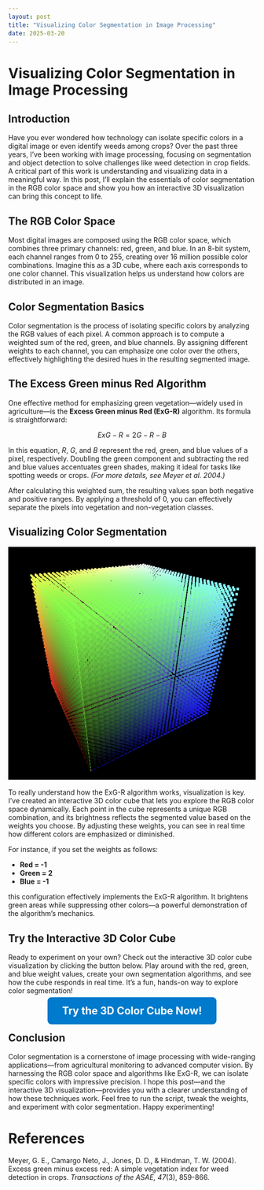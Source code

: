 ```yaml
---
layout: post
title: "Visualizing Color Segmentation in Image Processing"
date: 2025-03-20
---
```


# Visualizing Color Segmentation in Image Processing

## Introduction

Have you ever wondered how technology can isolate specific colors in a digital image or even identify weeds among crops? Over the past three years, I’ve been working with image processing, focusing on segmentation and object detection to solve challenges like weed detection in crop fields. A critical part of this work is understanding and visualizing data in a meaningful way. In this post, I’ll explain the essentials of color segmentation in the RGB color space and show you how an interactive 3D visualization can bring this concept to life.

## The RGB Color Space

Most digital images are composed using the RGB color space, which combines three primary channels: red, green, and blue. In an 8-bit system, each channel ranges from 0 to 255, creating over 16 million possible color combinations. Imagine this as a 3D cube, where each axis corresponds to one color channel. This visualization helps us understand how colors are distributed in an image.

## Color Segmentation Basics

Color segmentation is the process of isolating specific colors by analyzing the RGB values of each pixel. A common approach is to compute a weighted sum of the red, green, and blue channels. By assigning different weights to each channel, you can emphasize one color over the others, effectively highlighting the desired hues in the resulting segmented image.

## The Excess Green minus Red Algorithm

One effective method for emphasizing green vegetation—widely used in agriculture—is the **Excess Green minus Red (ExG-R)** algorithm. Its formula is straightforward:

```math
ExG-R = 2G - R - B
```

In this equation, *R*, *G*, and *B* represent the red, green, and blue values of a pixel, respectively. Doubling the green component and subtracting the red and blue values accentuates green shades, making it ideal for tasks like spotting weeds or crops. *(For more details, see Meyer et al. 2004.)*

After calculating this weighted sum, the resulting values span both negative and positive ranges. By applying a threshold of 0, you can effectively separate the pixels into vegetation and non-vegetation classes.

## Visualizing Color Segmentation

![Color Cube](/assets/images/3-d-color-cube.png "A 3D color cube")

To really understand how the ExG-R algorithm works, visualization is key. I’ve created an interactive 3D color cube that lets you explore the RGB color space dynamically. Each point in the cube represents a unique RGB combination, and its brightness reflects the segmented value based on the weights you choose. By adjusting these weights, you can see in real time how different colors are emphasized or diminished.

For instance, if you set the weights as follows:

- **Red = -1**
- **Green = 2**
- **Blue = -1**

this configuration effectively implements the ExG-R algorithm. It brightens green areas while suppressing other colors—a powerful demonstration of the algorithm’s mechanics.

## Try the Interactive 3D Color Cube

Ready to experiment on your own? Check out the interactive 3D color cube visualization by clicking the button below. Play around with the red, green, and blue weight values, create your own segmentation algorithms, and see how the cube responds in real time. It’s a fun, hands-on way to explore color segmentation!

<div style="text-align: center; margin: 20px 0;">
  <a href="{{ "/assets/pages/color_segmentation.html" | relative_url }}" style="font-size: 1.5em; font-weight: bold; background-color: #007acc; color: #fff; padding: 15px 30px; border-radius: 8px; text-decoration: none;">Try the 3D Color Cube Now!</a>
</div>

## Conclusion

Color segmentation is a cornerstone of image processing with wide-ranging applications—from agricultural monitoring to advanced computer vision. By harnessing the RGB color space and algorithms like ExG-R, we can isolate specific colors with impressive precision. I hope this post—and the interactive 3D visualization—provides you with a clearer understanding of how these techniques work. Feel free to run the script, tweak the weights, and experiment with color segmentation. Happy experimenting!

# References

Meyer, G. E., Camargo Neto, J., Jones, D. D., & Hindman, T. W. (2004). Excess green minus excess red: A simple vegetation index for weed detection in crops. *Transactions of the ASAE, 47*(3), 859-866.
